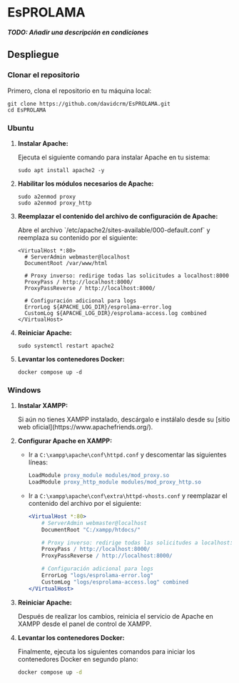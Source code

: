 # EsPROLAMA

<i>**TODO: Añadir una descripción en condiciones**</i>

## Despliegue

### Clonar el repositorio

Primero, clona el repositorio en tu máquina local:

```shell
git clone https://github.com/davidcrm/EsPROLAMA.git
cd EsPROLAMA
```

### Ubuntu

1. **Instalar Apache:**
   <p>Ejecuta el siguiente comando para instalar Apache en tu sistema:</p>

   ```shell
   sudo apt install apache2 -y
   ```
   
2. **Habilitar los módulos necesarios de Apache:**
    ```shell
    sudo a2enmod proxy
    sudo a2enmod proxy_http
    ```

3. **Reemplazar el contenido del archivo de configuración de Apache:**
    <p>Abre el archivo `/etc/apache2/sites-available/000-default.conf` y reemplaza su contenido por el siguiente:</p>

    ```shell
    <VirtualHost *:80>
      # ServerAdmin webmaster@localhost
      DocumentRoot /var/www/html

      # Proxy inverso: redirige todas las solicitudes a localhost:8000
      ProxyPass / http://localhost:8000/
      ProxyPassReverse / http://localhost:8000/

      # Configuración adicional para logs
      ErrorLog ${APACHE_LOG_DIR}/esprolama-error.log
      CustomLog ${APACHE_LOG_DIR}/esprolama-access.log combined
    </VirtualHost>
    ```

4. **Reiniciar Apache:**
   ```shell
   sudo systemctl restart apache2
   ```
   
5. **Levantar los contenedores Docker:**
    ```shell
    docker compose up -d
    ```
   
### Windows

1. **Instalar XAMPP:**
    <p>Si aún no tienes XAMPP instalado, descárgalo e instálalo desde su [sitio web oficial](https://www.apachefriends.org/).</p>

2. **Configurar Apache en XAMPP:**

   - Ir a `C:\xampp\apache\conf\httpd.conf` y descomentar las siguientes líneas:

     ```apache
     LoadModule proxy_module modules/mod_proxy.so
     LoadModule proxy_http_module modules/mod_proxy_http.so
     ```

   - Ir a `C:\xampp\apache\conf\extra\httpd-vhosts.conf` y reemplazar el contenido del archivo por el siguiente:

     ```apache
     <VirtualHost *:80>
         # ServerAdmin webmaster@localhost
         DocumentRoot "C:/xampp/htdocs/"

         # Proxy inverso: redirige todas las solicitudes a localhost:8000
         ProxyPass / http://localhost:8000/
         ProxyPassReverse / http://localhost:8000/

         # Configuración adicional para logs
         ErrorLog "logs/esprolama-error.log"
         CustomLog "logs/esprolama-access.log" combined
     </VirtualHost>
     ```

3. **Reiniciar Apache:**
    <p>Después de realizar los cambios, reinicia el servicio de Apache en XAMPP desde el panel de control de XAMPP.</p>

4. **Levantar los contenedores Docker:**
    <p>Finalmente, ejecuta los siguientes comandos para iniciar los contenedores Docker en segundo plano:</p>

   ```bash
   docker compose up -d
   ```

